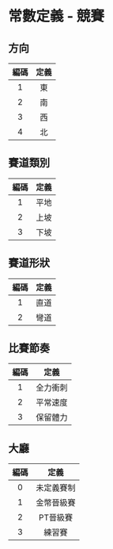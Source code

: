 # 常數定義 - 競賽

## <span id="direction">方向</span>

| 編碼 | 定義 |
|:-:|:-:|
| 1 | 東 |
| 2 | 南 |
| 3 | 西 |
| 4 | 北 |

## <span id="trackType">賽道類別</span>

| 編碼 | 定義 |
|:-:|:-:|
| 1 | 平地 |
| 2 | 上坡 |
| 3 | 下坡 |

## <span id="trackShape">賽道形狀</span>

| 編碼 | 定義 |
|:-:|:-:|
| 1 | 直道 |
| 2 | 彎道 |

## <span id="rhythm">比賽節奏</span>

| 編碼 | 定義 |
|:-:|:-:|
| 1 | 全力衝刺 |
| 2 | 平常速度 |
| 3 | 保留體力 |

## <span id="lobby">大廳</span>

| 編碼 | 定義 |
|:-:|:-:|
| 0 | 未定義賽制 |
| 1 | 金幣晉級賽 |
| 2 | PT晉級賽 |
| 3 | 練習賽 |